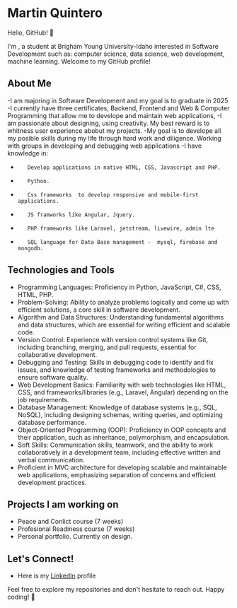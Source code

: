 # Martin Quintero

Hello, GitHub! 👋

I'm <Martin Quintero>, a student at Brigham Young University-Idaho interested in Software Development such as: computer science, data science, web development, machine learning. Welcome to my GitHub profile!

## About Me

-I am majoring in Software Development and my goal is to graduate in 2025
-I currently have three certificates, Backend, Frontend and Web & Computer Programming that allow me to develope and maintain web applications,
-I am passionate about designing, using creativity. My best reward is to whitness user experience abobut my projects. 
-My goal is to develope all my posible skills during my life through hard work and diligence. Working with groups in developing and debugging web applications
-I have knowledge in: 
-        Develop applications in native HTML, CSS, Javascript and PHP.
-        Python.
-        Css frameworks  to develop responsive and mobile-first applications.
-        JS framworks like Angular, Jquery.
-        PHP frameworks like Laravel, jetstream, livewire, admin lte
-        SQL language for Data Base management -  mysql, firebase and mongodb.

## Technologies and Tools

- Programming Languages: Proficiency in Python, JavaScript, C#, CSS, HTML, PHP.
- Problem-Solving: Ability to analyze problems logically and come up with efficient solutions, a core skill in software development.
- Algorithm and Data Structures: Understanding fundamental algorithms and data structures, which are essential for writing efficient and scalable code.
- Version Control: Experience with version control systems like Git, including branching, merging, and pull requests, essential for collaborative development.
- Debugging and Testing: Skills in debugging code to identify and fix issues, and knowledge of testing frameworks and methodologies to ensure software quality.
- Web Development Basics: Familiarity with web technologies like HTML, CSS, and frameworks/libraries (e.g., Laravel, Angular) depending on the job requirements.
- Database Management: Knowledge of database systems (e.g., SQL, NoSQL), including designing schemas, writing queries, and optimizing database performance.
- Object-Oriented Programming (OOP): Proficiency in OOP concepts and their application, such as inheritance, polymorphism, and encapsulation.
- Soft Skills: Communication skills, teamwork, and the ability to work collaboratively in a development team, including effective written and verbal communication.
- Proficient in MVC architecture for developing scalable and maintainable web applications, emphasizing separation of concerns and efficient development practices.

## Projects I am working on
- Peace and Conlict course (7 weeks)
- Profesional Readiness course (7 weeks)
- Personal portfolio. Currently on design.
  
## Let's Connect!

- Here is my [LinkedIn](https://www.linkedin.com/in/martin-quintero-byu) profile

Feel free to explore my repositories and don't hesitate to reach out. Happy coding! 🚀

